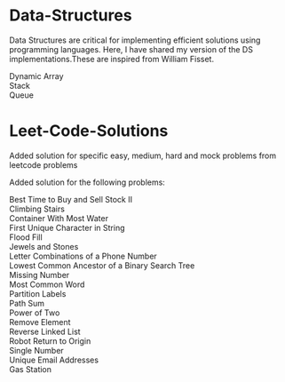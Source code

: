 # Data-Structures
Data Structures are critical for implementing efficient solutions using programming languages. Here, I have shared my version of the DS implementations.These are inspired from William Fisset. 

Dynamic Array <br/>
Stack <br/>
Queue <br/>

# Leet-Code-Solutions

Added solution for specific easy, medium, hard and mock problems from leetcode problems

Added solution for the following problems:

Best Time to Buy and Sell Stock II <br/>
Climbing Stairs <br/>
Container With Most Water <br/>
First Unique Character in String <br/>
Flood Fill <br/>
Jewels and Stones <br/>
Letter Combinations of a Phone Number <br/>
Lowest Common Ancestor of a Binary Search Tree <br/>
Missing Number <br/>
Most Common Word <br/>
Partition Labels <br/>
Path Sum <br/>
Power of Two <br/>
Remove Element <br/>
Reverse Linked List <br/>
Robot Return to Origin <br/>
Single Number <br/>
Unique Email Addresses <br/>
Gas Station <br/>
